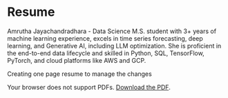 # Resume
Amrutha Jayachandradhara -  Data Science M.S. student with 3+ years of machine learning experience, excels in time series forecasting, deep learning, and Generative AI, including LLM optimization. She is proficient in the end-to-end data lifecycle and skilled in Python, SQL, TensorFlow, PyTorch, and cloud platforms like AWS and GCP.

Creating one page resume to manage the changes

<object data="Datascience_Resume_Amrutha_J.pdf" type="application/pdf" width="100%" height="800px">
    <p>Your browser does not support PDFs. <a href="Datascience_Resume_Amrutha_J.pdf">Download the PDF</a>.</p>
</object>

